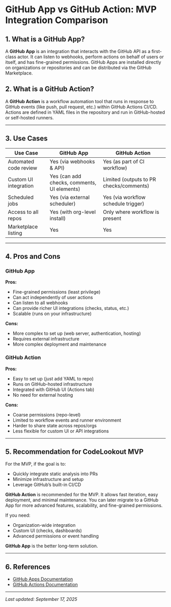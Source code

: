 # GitHub App vs GitHub Action: MVP Integration Comparison

## 1. What is a GitHub App?
A **GitHub App** is an integration that interacts with the GitHub API as a first-class actor. It can listen to webhooks, perform actions on behalf of users or itself, and has fine-grained permissions. GitHub Apps are installed directly on organizations or repositories and can be distributed via the GitHub Marketplace.

## 2. What is a GitHub Action?
A **GitHub Action** is a workflow automation tool that runs in response to GitHub events (like push, pull request, etc.) within GitHub Actions CI/CD. Actions are defined in YAML files in the repository and run in GitHub-hosted or self-hosted runners.

---

## 3. Use Cases
| Use Case                | GitHub App                                   | GitHub Action                                 |
|------------------------|----------------------------------------------|-----------------------------------------------|
| Automated code review  | Yes (via webhooks & API)                     | Yes (as part of CI workflow)                  |
| Custom UI integration  | Yes (can add checks, comments, UI elements)  | Limited (outputs to PR checks/comments)       |
| Scheduled jobs         | Yes (via external scheduler)                 | Yes (via workflow schedule trigger)           |
| Access to all repos    | Yes (with org-level install)                 | Only where workflow is present                |
| Marketplace listing    | Yes                                          | Yes                                           |

---

## 4. Pros and Cons

### GitHub App
**Pros:**
- Fine-grained permissions (least privilege)
- Can act independently of user actions
- Can listen to all webhooks
- Can provide richer UI integrations (checks, status, etc.)
- Scalable (runs on your infrastructure)

**Cons:**
- More complex to set up (web server, authentication, hosting)
- Requires external infrastructure
- More complex deployment and maintenance

### GitHub Action
**Pros:**
- Easy to set up (just add YAML to repo)
- Runs on GitHub-hosted infrastructure
- Integrated with GitHub UI (Actions tab)
- No need for external hosting

**Cons:**
- Coarse permissions (repo-level)
- Limited to workflow events and runner environment
- Harder to share state across repos/orgs
- Less flexible for custom UI or API integrations

---

## 5. Recommendation for CodeLookout MVP
For the MVP, if the goal is to:
- Quickly integrate static analysis into PRs
- Minimize infrastructure and setup
- Leverage GitHub’s built-in CI/CD

**GitHub Action** is recommended for the MVP. It allows fast iteration, easy deployment, and minimal maintenance. You can later migrate to a GitHub App for more advanced features, scalability, and fine-grained permissions.

If you need:
- Organization-wide integration
- Custom UI (checks, dashboards)
- Advanced permissions or event handling

**GitHub App** is the better long-term solution.

---

## 6. References
- [GitHub Apps Documentation](https://docs.github.com/en/developers/apps/getting-started-with-apps/about-apps)
- [GitHub Actions Documentation](https://docs.github.com/en/actions)

---

_Last updated: September 17, 2025_